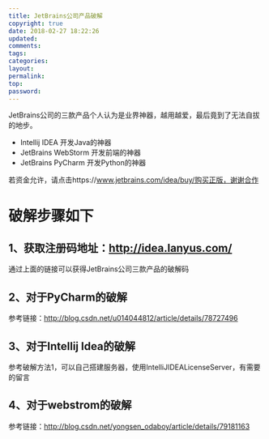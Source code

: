 ```yaml
---
title: JetBrains公司产品破解
copyright: true
date: 2018-02-27 18:22:26
updated:
comments:
tags:
categories:
layout:
permalink:
top:
password:
---
```


JetBrains公司的三款产品个人认为是业界神器，越用越爱，最后竟到了无法自拔的地步。
* Intellij IDEA 开发Java的神器
* JetBrains WebStorm 开发前端的神器
* JetBrains PyCharm 开发Python的神器

若资金允许，请点击https://www.jetbrains.com/idea/buy/购买正版，谢谢合作

<!-- more -->

# 破解步骤如下

## 1、获取注册码地址：http://idea.lanyus.com/
通过上面的链接可以获得JetBrains公司三款产品的破解码

## 2、对于PyCharm的破解
参考链接：http://blog.csdn.net/u014044812/article/details/78727496

## 3、对于Intellij Idea的破解
参考破解方法1，可以自己搭建服务器，使用IntelliJIDEALicenseServer，有需要的留言

## 4、对于webstrom的破解
参考链接：http://blog.csdn.net/yongsen_odaboy/article/details/79181163


